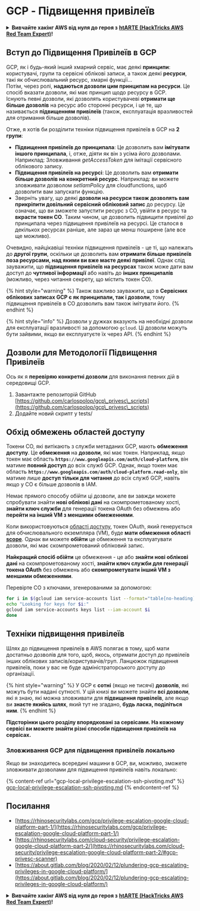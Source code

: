 # GCP - Підвищення привілеїв

<details>

<summary><strong>Вивчайте хакінг AWS від нуля до героя з</strong> <a href="https://training.hacktricks.xyz/courses/arte"><strong>htARTE (HackTricks AWS Red Team Expert)</strong></a><strong>!</strong></summary>

Інші способи підтримки HackTricks:

* Якщо ви хочете побачити вашу **компанію рекламовану на HackTricks** або **завантажити HackTricks у PDF** Перевірте [**ПЛАНИ ПІДПИСКИ**](https://github.com/sponsors/carlospolop)!
* Отримайте [**офіційний PEASS & HackTricks мерч**](https://peass.creator-spring.com)
* Відкрийте для себе [**Сім'ю PEASS**](https://opensea.io/collection/the-peass-family), нашу колекцію ексклюзивних [**NFT**](https://opensea.io/collection/the-peass-family)
* **Приєднуйтесь до** 💬 [**групи Discord**](https://discord.gg/hRep4RUj7f) або [**групи telegram**](https://t.me/peass) або **слідкуйте** за мною на **Twitter** 🐦 [**@carlospolopm**](https://twitter.com/carlospolopm)**.**
* **Поділіться своїми хакерськими трюками, надсилайте PR до** [**HackTricks**](https://github.com/carlospolop/hacktricks) та [**HackTricks Cloud**](https://github.com/carlospolop/hacktricks-cloud) репозиторіїв на GitHub.

</details>

## Вступ до Підвищення Привілеїв в GCP <a href="#introduction-to-gcp-privilege-escalation" id="introduction-to-gcp-privilege-escalation"></a>

GCP, як і будь-який інший хмарний сервіс, має деякі **принципи**: користувачі, групи та сервісні облікові записи, а також деякі **ресурси**, такі як обчислювальний ресурс, хмарні функції...\
Потім, через ролі, **надаються дозволи цим принципам на ресурси**. Це спосіб вказати дозволи, які має принцип щодо ресурсу в GCP.\
Існують певні дозволи, які дозволять користувачеві **отримати ще більше дозволів** на ресурс або сторонні ресурси, і це те, що називається **підвищенням привілеїв** (також, експлуатація вразливостей для отримання більше дозволів).

Отже, я хотів би розділити техніки підвищення привілеїв в GCP на **2 групи**:

* **Підвищення привілеїв до принципала**: Це дозволить вам **імітувати іншого принципала**, і, отже, діяти як він з усіма його дозволами. Наприклад: Зловживання _getAccessToken_ для імітації сервісного облікового запису.
* **Підвищення привілеїв на ресурсі**: Це дозволить вам **отримати більше дозволів на конкретний ресурс**. Наприклад: ви можете зловживати дозволом _setIamPolicy_ для cloudfunctions, щоб дозволити вам запускати функцію.
* Зверніть увагу, що деякі **дозволи на ресурси також дозволять вам прикріпити довільний сервісний обліковий запис** до ресурсу. Це означає, що ви зможете запустити ресурс з СО, увійти в ресурс та **вкрасти токен СО**. Таким чином, це дозволить підвищити привілеї до принципала через підвищення привілеїв на ресурсі. Це сталося в декількох ресурсах раніше, але зараз це менш поширене (але все ще можливо).

Очевидно, найцікавіші техніки підвищення привілеїв - це ті, що належать до **другої групи**, оскільки це дозволить вам **отримати більше привілеїв поза ресурсами, над якими ви вже маєте деякі привілеї**. Однак слід зауважити, що **підвищення привілеїв на ресурсах** також може дати вам доступ до **чутливої інформації** або навіть до **інших принципалів** (можливо, через читання секрету, що містить токен СО).

{% hint style="warning" %}
Також важливо зауважити, що в **Сервісних облікових записах GCP є як принципали, так і дозволи**, тому підвищення привілеїв в СО дозволить вам також імітувати його.
{% endhint %}

{% hint style="info" %}
Дозволи у дужках вказують на необхідні дозволи для експлуатації вразливості за допомогою `gcloud`. Ці дозволи можуть бути зайвими, якщо ви експлуатуєте їх через API.
{% endhint %}

## Дозволи для Методології Підвищення Привілеїв

Ось як я **перевіряю конкретні дозволи** для виконання певних дій в середовищі GCP.

1. Завантажте репозиторій GitHub [https://github.com/carlospolop/gcp\_privesc\_scripts](https://github.com/carlospolop/gcp\_privesc\_scripts)
2. Додайте новий скрипт у tests/

## Обхід обмежень областей доступу <a href="#bypassing-access-scopes" id="bypassing-access-scopes"></a>

Токени СО, які витікають з служби метаданих GCP, мають **обмеження доступу**. Це **обмеження** на **дозволи**, які має токен. Наприклад, якщо токен має область **`https://www.googleapis.com/auth/cloud-platform`**, він матиме **повний доступ** до всіх служб GCP. Однак, якщо токен має область **`https://www.googleapis.com/auth/cloud-platform.read-only`**, він матиме лише **доступ тільки для читання** до всіх служб GCP, навіть якщо у СО є більше дозволів в IAM.

Немає прямого способу обійти ці дозволи, але ви завжди можете спробувати знайти **нові облікові дані** на скомпрометованому хості, **знайти ключ служби** для генерації токена OAuth без обмежень або **перейти на інший VM з меншими обмеженнями**.

Коли використовуються [області доступу](https://cloud.google.com/compute/docs/access/service-accounts#accesscopesiam), токен OAuth, який генерується для обчислювального екземпляра (VM), буде **мати обмеження області** [**scope**](https://oauth.net/2/scope/). Однак ви можете **обійти** це обмеження та експлуатувати дозволи, які має скомпрометований обліковий запис.

**Найкращий спосіб обійти** це обмеження - це або **знайти нові облікові дані** на скомпрометованому хості, **знайти ключ служби для генерації токена OAuth** без обмежень або **скомпрометувати інший VM з меншими обмеженнями**.

Перевірте СО з ключами, згенерованими за допомогою:
```bash
for i in $(gcloud iam service-accounts list --format="table[no-heading](email)"); do
echo "Looking for keys for $i:"
gcloud iam service-accounts keys list --iam-account $i
done
```
## Техніки підвищення привілеїв

Шлях до підвищення привілеїв в AWS полягає в тому, щоб мати достатньо дозволів для того, щоб, якось, отримати доступ до привілеїв інших облікових записів/користувачів/груп. Ланцюжок підвищення привілеїв, поки у вас не буде адміністраторського доступу до організації.

{% hint style="warning" %}
У GCP є **сотні** (якщо не тисячі) **дозволів**, які можуть бути надані сутності. У цій книзі ви можете знайти **всі дозволи**, які я знаю, які можна зловживати для **підвищення привілеїв**, але якщо ви **знаєте якийсь шлях**, який тут не згадано, **будь ласка, поділіться ним**.
{% endhint %}

**Підсторінки цього розділу впорядковані за сервісами. На кожному сервісі ви можете знайти різні способи підвищення привілеїв на сервісах.**

### Зловживання GCP для підвищення привілеїв локально

Якщо ви знаходитесь всередині машини в GCP, ви, можливо, зможете зловживати дозволами для підвищення привілеїв навіть локально:

{% content-ref url="gcp-local-privilege-escalation-ssh-pivoting.md" %}
[gcp-local-privilege-escalation-ssh-pivoting.md](gcp-local-privilege-escalation-ssh-pivoting.md)
{% endcontent-ref %}

## Посилання

* [https://rhinosecuritylabs.com/gcp/privilege-escalation-google-cloud-platform-part-1/](https://rhinosecuritylabs.com/gcp/privilege-escalation-google-cloud-platform-part-1/)
* [https://rhinosecuritylabs.com/cloud-security/privilege-escalation-google-cloud-platform-part-2/](https://rhinosecuritylabs.com/cloud-security/privilege-escalation-google-cloud-platform-part-2/#gcp-privesc-scanner)
* [https://about.gitlab.com/blog/2020/02/12/plundering-gcp-escalating-privileges-in-google-cloud-platform/](https://about.gitlab.com/blog/2020/02/12/plundering-gcp-escalating-privileges-in-google-cloud-platform/)

<details>

<summary><strong>Вивчайте хакінг AWS від нуля до героя з</strong> <a href="https://training.hacktricks.xyz/courses/arte"><strong>htARTE (HackTricks AWS Red Team Expert)</strong></a><strong>!</strong></summary>

Інші способи підтримки HackTricks:

* Якщо ви хочете побачити вашу **компанію рекламовану в HackTricks** або **завантажити HackTricks у PDF**, перевірте [**ПЛАНИ ПІДПИСКИ**](https://github.com/sponsors/carlospolop)!
* Отримайте [**офіційний PEASS & HackTricks мерч**](https://peass.creator-spring.com)
* Відкрийте для себе [**Сім'ю PEASS**](https://opensea.io/collection/the-peass-family), нашу колекцію ексклюзивних [**NFT**](https://opensea.io/collection/the-peass-family)
* **Приєднуйтесь до** 💬 [**групи Discord**](https://discord.gg/hRep4RUj7f) або [**групи telegram**](https://t.me/peass) або **слідкуйте** за мною на **Twitter** 🐦 [**@carlospolopm**](https://twitter.com/carlospolopm)**.**
* **Поділіться своїми хакерськими трюками, надсилаючи PR до** [**HackTricks**](https://github.com/carlospolop/hacktricks) та [**HackTricks Cloud**](https://github.com/carlospolop/hacktricks-cloud) репозиторіїв GitHub.

</details>
